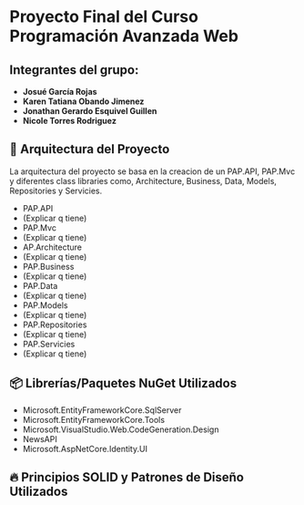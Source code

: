# Proyecto Final del Curso Programación Avanzada Web

## Integrantes del grupo:
- **Josué García Rojas**  
- **Karen Tatiana Obando Jimenez**  
- **Jonathan Gerardo Esquivel Guillen**  
- **Nicole Torres Rodriguez**  



## 📌 Arquitectura del Proyecto  
La arquitectura del proyecto se basa en la creacion de un PAP.API, PAP.Mvc y diferentes class libraries como, Architecture, Business, Data, Models, Repositories y Servicies.

- PAP.API
- (Explicar q tiene)
- PAP.Mvc
- (Explicar q tiene)
- AP.Architecture
- (Explicar q tiene)
- PAP.Business
- (Explicar q tiene)
- PAP.Data
- (Explicar q tiene)
- PAP.Models
- (Explicar q tiene)
- PAP.Repositories
- (Explicar q tiene)
- PAP.Servicies
- (Explicar q tiene)

## 📦 Librerías/Paquetes NuGet Utilizados  
- Microsoft.EntityFrameworkCore.SqlServer
- Microsoft.EntityFrameworkCore.Tools
- Microsoft.VisualStudio.Web.CodeGeneration.Design
- NewsAPI
- Microsoft.AspNetCore.Identity.UI


## 🔥 Principios SOLID y Patrones de Diseño Utilizados  

